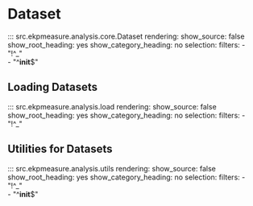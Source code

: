 # Dataset

::: src.ekpmeasure.analysis.core.Dataset
    rendering:
        show_source: false
        show_root_heading: yes
        show_category_heading: no
    selection:
        filters:
            - "!^_"  
            - "^__init__$" 

## Loading Datasets

::: src.ekpmeasure.analysis.load
    rendering:
        show_source: false
        show_root_heading: yes
        show_category_heading: no
    selection:
        filters:
            - "!^_"  

## Utilities for Datasets

::: src.ekpmeasure.analysis.utils
    rendering:
        show_source: false
        show_root_heading: yes
        show_category_heading: no
    selection:
        filters:
            - "!^_"  
            - "^__init__$" 
